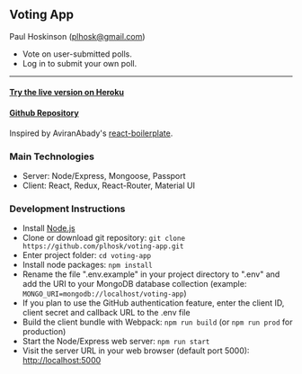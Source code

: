 ## Voting App
Paul Hoskinson (plhosk@gmail.com)

- Vote on user-submitted polls.
- Log in to submit your own poll.

---

#### [Try the live version on Heroku](https://voting-app-plhosk.herokuapp.com/)
#### [Github Repository](https://github.com/plhosk/voting-app)

Inspired by AviranAbady's [react-boilerplate](https://github.com/AviranAbady/react-boilerplate).

### Main Technologies
- Server: Node/Express, Mongoose, Passport
- Client: React, Redux, React-Router, Material UI

### Development Instructions
- Install [Node.js](https://nodejs.org/en/)
- Clone or download git repository: `git clone https://github.com/plhosk/voting-app.git`
- Enter project folder: `cd voting-app`
- Install node packages: `npm install`
- Rename the file ".env.example" in your project directory to ".env" and add the URI to your MongoDB database collection (example: `MONGO_URI=mongodb://localhost/voting-app`)
- If you plan to use the GitHub authentication feature, enter the client ID, client secret and callback URL to the .env file
- Build the client bundle with Webpack: `npm run build` (or `npm run prod` for production)
- Start the Node/Express web server: `npm run start`
- Visit the server URL in your web browser (default port 5000): [http://localhost:5000](http://localhost:5000)
